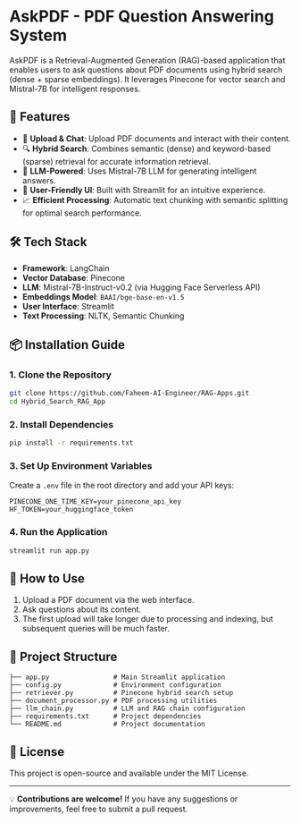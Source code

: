 # AskPDF - PDF Question Answering System

AskPDF is a Retrieval-Augmented Generation (RAG)-based application that enables users to ask questions about PDF documents using hybrid search (dense + sparse embeddings). It leverages Pinecone for vector search and Mistral-7B for intelligent responses.

## 🚀 Features

- 📄 **Upload & Chat**: Upload PDF documents and interact with their content.
- 🔍 **Hybrid Search**: Combines semantic (dense) and keyword-based (sparse) retrieval for accurate information retrieval.
- 🧠 **LLM-Powered**: Uses Mistral-7B LLM for generating intelligent answers.
- 🎨 **User-Friendly UI**: Built with Streamlit for an intuitive experience.
- 📈 **Efficient Processing**: Automatic text chunking with semantic splitting for optimal search performance.

## 🛠️ Tech Stack

- **Framework**: LangChain
- **Vector Database**: Pinecone
- **LLM**: Mistral-7B-Instruct-v0.2 (via Hugging Face Serverless API)
- **Embeddings Model**: `BAAI/bge-base-en-v1.5`
- **User Interface**: Streamlit
- **Text Processing**: NLTK, Semantic Chunking

## 📦 Installation Guide

### 1. Clone the Repository
```bash
git clone https://github.com/Faheem-AI-Engineer/RAG-Apps.git
cd Hybrid_Search_RAG_App
```

### 2. Install Dependencies
```bash
pip install -r requirements.txt
```

### 3. Set Up Environment Variables
Create a `.env` file in the root directory and add your API keys:
```
PINECONE_ONE_TIME_KEY=your_pinecone_api_key
HF_TOKEN=your_huggingface_token
```

### 4. Run the Application
```bash
streamlit run app.py
```

## 🚀 How to Use
1. Upload a PDF document via the web interface.
2. Ask questions about its content.
3. The first upload will take longer due to processing and indexing, but subsequent queries will be much faster.

## 📂 Project Structure
```
├── app.py                # Main Streamlit application
├── config.py             # Environment configuration
├── retriever.py          # Pinecone hybrid search setup
├── document_processor.py # PDF processing utilities
├── llm_chain.py          # LLM and RAG chain configuration
├── requirements.txt      # Project dependencies
└── README.md             # Project documentation
```

## 📝 License
This project is open-source and available under the MIT License.

---

💡 **Contributions are welcome!** If you have any suggestions or improvements, feel free to submit a pull request.

